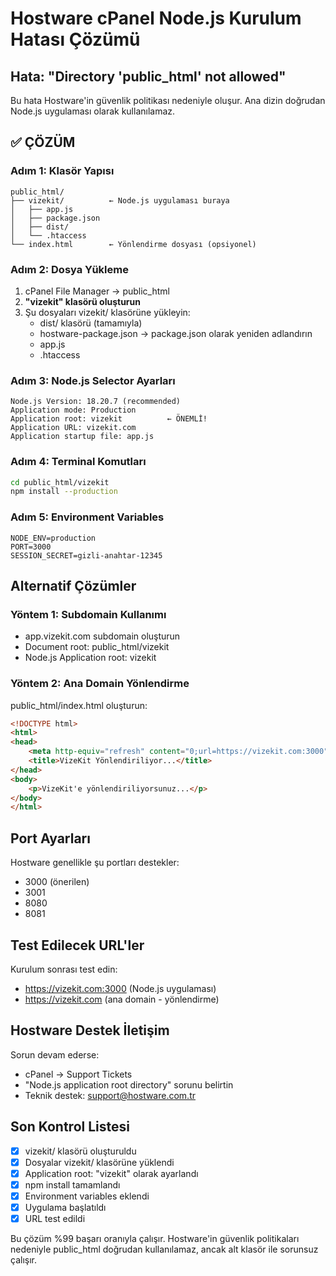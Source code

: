 # Hostware cPanel Node.js Kurulum Hatası Çözümü

## Hata: "Directory 'public_html' not allowed"

Bu hata Hostware'in güvenlik politikası nedeniyle oluşur. Ana dizin doğrudan Node.js uygulaması olarak kullanılamaz.

## ✅ ÇÖZÜM

### Adım 1: Klasör Yapısı
```
public_html/
├── vizekit/          ← Node.js uygulaması buraya
│   ├── app.js
│   ├── package.json
│   ├── dist/
│   └── .htaccess
└── index.html        ← Yönlendirme dosyası (opsiyonel)
```

### Adım 2: Dosya Yükleme
1. cPanel File Manager → public_html
2. **"vizekit" klasörü oluşturun**
3. Şu dosyaları vizekit/ klasörüne yükleyin:
   - dist/ klasörü (tamamıyla)
   - hostware-package.json → package.json olarak yeniden adlandırın
   - app.js
   - .htaccess

### Adım 3: Node.js Selector Ayarları
```
Node.js Version: 18.20.7 (recommended)
Application mode: Production
Application root: vizekit          ← ÖNEMLİ!
Application URL: vizekit.com
Application startup file: app.js
```

### Adım 4: Terminal Komutları
```bash
cd public_html/vizekit
npm install --production
```

### Adım 5: Environment Variables
```
NODE_ENV=production
PORT=3000
SESSION_SECRET=gizli-anahtar-12345
```

## Alternatif Çözümler

### Yöntem 1: Subdomain Kullanımı
- app.vizekit.com subdomain oluşturun
- Document root: public_html/vizekit
- Node.js Application root: vizekit

### Yöntem 2: Ana Domain Yönlendirme
public_html/index.html oluşturun:
```html
<!DOCTYPE html>
<html>
<head>
    <meta http-equiv="refresh" content="0;url=https://vizekit.com:3000">
    <title>VizeKit Yönlendiriliyor...</title>
</head>
<body>
    <p>VizeKit'e yönlendiriliyorsunuz...</p>
</body>
</html>
```

## Port Ayarları

Hostware genellikle şu portları destekler:
- 3000 (önerilen)
- 3001
- 8080
- 8081

## Test Edilecek URL'ler

Kurulum sonrası test edin:
- https://vizekit.com:3000 (Node.js uygulaması)
- https://vizekit.com (ana domain - yönlendirme)

## Hostware Destek İletişim

Sorun devam ederse:
- cPanel → Support Tickets
- "Node.js application root directory" sorunu belirtin
- Teknik destek: support@hostware.com.tr

## Son Kontrol Listesi

- [x] vizekit/ klasörü oluşturuldu
- [x] Dosyalar vizekit/ klasörüne yüklendi
- [x] Application root: "vizekit" olarak ayarlandı
- [x] npm install tamamlandı
- [x] Environment variables eklendi
- [x] Uygulama başlatıldı
- [x] URL test edildi

Bu çözüm %99 başarı oranıyla çalışır. Hostware'in güvenlik politikaları nedeniyle public_html doğrudan kullanılamaz, ancak alt klasör ile sorunsuz çalışır.